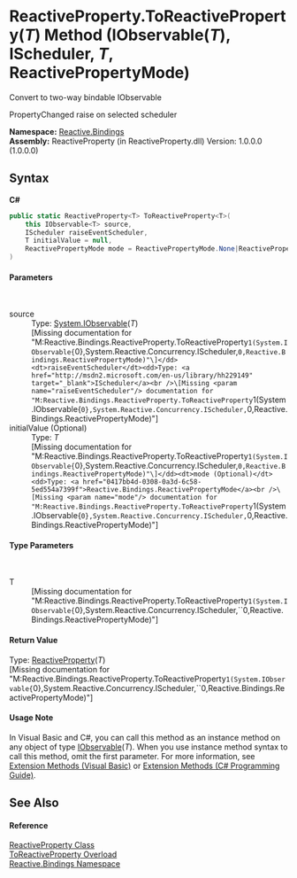 # ReactiveProperty.ToReactiveProperty(*T*) Method (IObservable(*T*), IScheduler, *T*, ReactivePropertyMode)
 


Convert to two-way bindable IObservable<T>

PropertyChanged raise on selected scheduler


**Namespace:**&nbsp;<a href="c3971206-685a-088e-bb60-d89f59135b99">Reactive.Bindings</a><br />**Assembly:**&nbsp;ReactiveProperty (in ReactiveProperty.dll) Version: 1.0.0.0 (1.0.0.0)

## Syntax

**C#**<br />
``` C#
public static ReactiveProperty<T> ToReactiveProperty<T>(
	this IObservable<T> source,
	IScheduler raiseEventScheduler,
	T initialValue = null,
	ReactivePropertyMode mode = ReactivePropertyMode.None|ReactivePropertyMode.DistinctUntilChanged|ReactivePropertyMode.RaiseLatestValueOnSubscribe
)

```


#### Parameters
&nbsp;<dl><dt>source</dt><dd>Type: <a href="http://msdn2.microsoft.com/en-us/library/dd990377" target="_blank">System.IObservable</a>(*T*)<br />\[Missing <param name="source"/> documentation for "M:Reactive.Bindings.ReactiveProperty.ToReactiveProperty``1(System.IObservable{``0},System.Reactive.Concurrency.IScheduler,``0,Reactive.Bindings.ReactivePropertyMode)"\]</dd><dt>raiseEventScheduler</dt><dd>Type: <a href="http://msdn2.microsoft.com/en-us/library/hh229149" target="_blank">IScheduler</a><br />\[Missing <param name="raiseEventScheduler"/> documentation for "M:Reactive.Bindings.ReactiveProperty.ToReactiveProperty``1(System.IObservable{``0},System.Reactive.Concurrency.IScheduler,``0,Reactive.Bindings.ReactivePropertyMode)"\]</dd><dt>initialValue (Optional)</dt><dd>Type: *T*<br />\[Missing <param name="initialValue"/> documentation for "M:Reactive.Bindings.ReactiveProperty.ToReactiveProperty``1(System.IObservable{``0},System.Reactive.Concurrency.IScheduler,``0,Reactive.Bindings.ReactivePropertyMode)"\]</dd><dt>mode (Optional)</dt><dd>Type: <a href="0417bb4d-0308-0a3d-6c58-5ed554a7399f">Reactive.Bindings.ReactivePropertyMode</a><br />\[Missing <param name="mode"/> documentation for "M:Reactive.Bindings.ReactiveProperty.ToReactiveProperty``1(System.IObservable{``0},System.Reactive.Concurrency.IScheduler,``0,Reactive.Bindings.ReactivePropertyMode)"\]</dd></dl>

#### Type Parameters
&nbsp;<dl><dt>T</dt><dd>\[Missing <typeparam name="T"/> documentation for "M:Reactive.Bindings.ReactiveProperty.ToReactiveProperty``1(System.IObservable{``0},System.Reactive.Concurrency.IScheduler,``0,Reactive.Bindings.ReactivePropertyMode)"\]</dd></dl>

#### Return Value
Type: <a href="f3535edb-3165-1739-6d01-0a18033afe61">ReactiveProperty</a>(*T*)<br />\[Missing <returns> documentation for "M:Reactive.Bindings.ReactiveProperty.ToReactiveProperty``1(System.IObservable{``0},System.Reactive.Concurrency.IScheduler,``0,Reactive.Bindings.ReactivePropertyMode)"\]

#### Usage Note
In Visual Basic and C#, you can call this method as an instance method on any object of type <a href="http://msdn2.microsoft.com/en-us/library/dd990377" target="_blank">IObservable</a>(*T*). When you use instance method syntax to call this method, omit the first parameter. For more information, see <a href="http://msdn.microsoft.com/en-us/library/bb384936.aspx">Extension Methods (Visual Basic)</a> or <a href="http://msdn.microsoft.com/en-us/library/bb383977.aspx">Extension Methods (C# Programming Guide)</a>.

## See Also


#### Reference
<a href="ace2c938-d77c-5f37-c681-347205251571">ReactiveProperty Class</a><br /><a href="49455a5f-a23a-5419-e415-ac73bdb30e43">ToReactiveProperty Overload</a><br /><a href="c3971206-685a-088e-bb60-d89f59135b99">Reactive.Bindings Namespace</a><br />